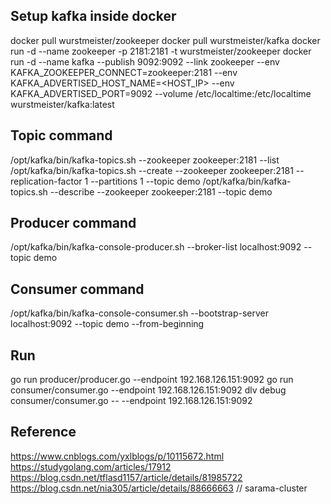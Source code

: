 ## Setup kafka inside docker
docker pull wurstmeister/zookeeper
docker pull wurstmeister/kafka
docker run -d --name zookeeper -p 2181:2181 -t wurstmeister/zookeeper
docker run -d --name kafka --publish 9092:9092 --link zookeeper --env KAFKA_ZOOKEEPER_CONNECT=zookeeper:2181 --env KAFKA_ADVERTISED_HOST_NAME=<HOST_IP> --env KAFKA_ADVERTISED_PORT=9092 --volume /etc/localtime:/etc/localtime wurstmeister/kafka:latest

## Topic command
/opt/kafka/bin/kafka-topics.sh --zookeeper zookeeper:2181 --list
/opt/kafka/bin/kafka-topics.sh  --create --zookeeper zookeeper:2181 --replication-factor 1 --partitions 1 --topic demo
/opt/kafka/bin/kafka-topics.sh  --describe --zookeeper zookeeper:2181 --topic demo

## Producer command
/opt/kafka/bin/kafka-console-producer.sh --broker-list localhost:9092 --topic demo

## Consumer command
/opt/kafka/bin/kafka-console-consumer.sh --bootstrap-server localhost:9092 --topic demo --from-beginning

## Run
go run producer/producer.go --endpoint 192.168.126.151:9092
go run consumer/consumer.go --endpoint 192.168.126.151:9092
dlv debug consumer/consumer.go -- --endpoint 192.168.126.151:9092

## Reference
https://www.cnblogs.com/yxlblogs/p/10115672.html
https://studygolang.com/articles/17912
https://blog.csdn.net/tflasd1157/article/details/81985722
https://blog.csdn.net/nia305/article/details/88666663    // sarama-cluster